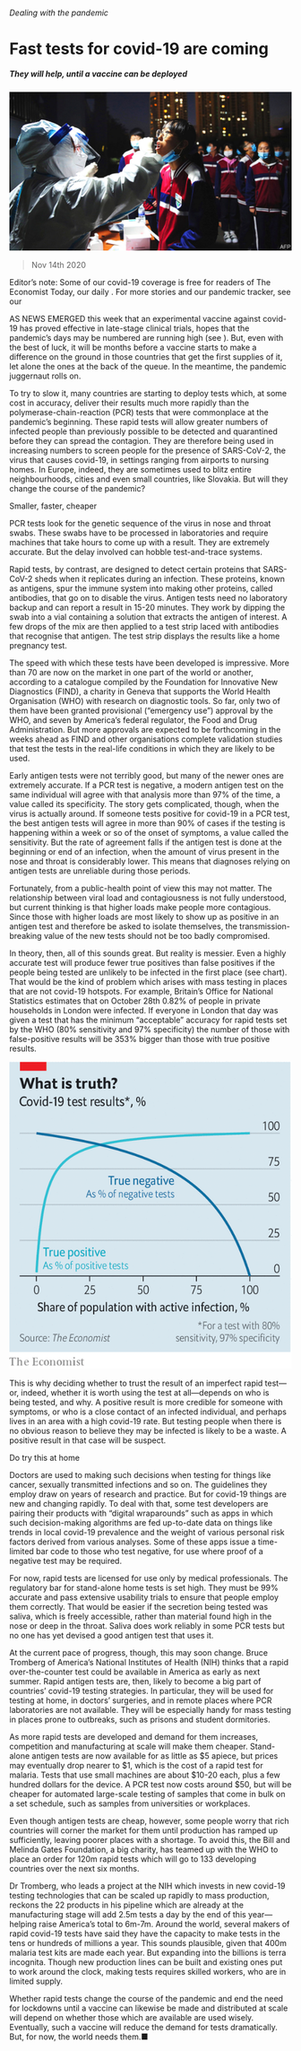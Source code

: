###### Dealing with the pandemic

# Fast tests for covid-19 are coming 

##### They will help, until a vaccine can be deployed 

![image](images/20201114_STP002_1.jpg) 

> Nov 14th 2020 

Editor’s note: Some of our covid-19 coverage is free for readers of The Economist Today, our daily . For more stories and our pandemic tracker, see our 

AS NEWS EMERGED this week that an experimental vaccine against covid-19 has proved effective in late-stage clinical trials, hopes that the pandemic’s days may be numbered are running high (see ). But, even with the best of luck, it will be months before a vaccine starts to make a difference on the ground in those countries that get the first supplies of it, let alone the ones at the back of the queue. In the meantime, the pandemic juggernaut rolls on.

To try to slow it, many countries are starting to deploy tests which, at some cost in accuracy, deliver their results much more rapidly than the polymerase-chain-reaction (PCR) tests that were commonplace at the pandemic’s beginning. These rapid tests will allow greater numbers of infected people than previously possible to be detected and quarantined before they can spread the contagion. They are therefore being used in increasing numbers to screen people for the presence of SARS-CoV-2, the virus that causes covid-19, in settings ranging from airports to nursing homes. In Europe, indeed, they are sometimes used to blitz entire neighbourhoods, cities and even small countries, like Slovakia. But will they change the course of the pandemic?


Smaller, faster, cheaper

PCR tests look for the genetic sequence of the virus in nose and throat swabs. These swabs have to be processed in laboratories and require machines that take hours to come up with a result. They are extremely accurate. But the delay involved can hobble test-and-trace systems.

Rapid tests, by contrast, are designed to detect certain proteins that SARS-CoV-2 sheds when it replicates during an infection. These proteins, known as antigens, spur the immune system into making other proteins, called antibodies, that go on to disable the virus. Antigen tests need no laboratory backup and can report a result in 15-20 minutes. They work by dipping the swab into a vial containing a solution that extracts the antigen of interest. A few drops of the mix are then applied to a test strip laced with antibodies that recognise that antigen. The test strip displays the results like a home pregnancy test.

The speed with which these tests have been developed is impressive. More than 70 are now on the market in one part of the world or another, according to a catalogue compiled by the Foundation for Innovative New Diagnostics (FIND), a charity in Geneva that supports the World Health Organisation (WHO) with research on diagnostic tools. So far, only two of them have been granted provisional (“emergency use”) approval by the WHO, and seven by America’s federal regulator, the Food and Drug Administration. But more approvals are expected to be forthcoming in the weeks ahead as FIND and other organisations complete validation studies that test the tests in the real-life conditions in which they are likely to be used.

Early antigen tests were not terribly good, but many of the newer ones are extremely accurate. If a PCR test is negative, a modern antigen test on the same individual will agree with that analysis more than 97% of the time, a value called its specificity. The story gets complicated, though, when the virus is actually around. If someone tests positive for covid-19 in a PCR test, the best antigen tests will agree in more than 90% of cases if the testing is happening within a week or so of the onset of symptoms, a value called the sensitivity. But the rate of agreement falls if the antigen test is done at the beginning or end of an infection, when the amount of virus present in the nose and throat is considerably lower. This means that diagnoses relying on antigen tests are unreliable during those periods.

Fortunately, from a public-health point of view this may not matter. The relationship between viral load and contagiousness is not fully understood, but current thinking is that higher loads make people more contagious. Since those with higher loads are most likely to show up as positive in an antigen test and therefore be asked to isolate themselves, the transmission-breaking value of the new tests should not be too badly compromised.

In theory, then, all of this sounds great. But reality is messier. Even a highly accurate test will produce fewer true positives than false positives if the people being tested are unlikely to be infected in the first place (see chart). That would be the kind of problem which arises with mass testing in places that are not covid-19 hotspots. For example, Britain’s Office for National Statistics estimates that on October 28th 0.82% of people in private households in London were infected. If everyone in London that day was given a test that has the minimum “acceptable” accuracy for rapid tests set by the WHO (80% sensitivity and 97% specificity) the number of those with false-positive results will be 353% bigger than those with true positive results.

![image](images/20201114_STC926_0.png) 


This is why deciding whether to trust the result of an imperfect rapid test—or, indeed, whether it is worth using the test at all—depends on who is being tested, and why. A positive result is more credible for someone with symptoms, or who is a close contact of an infected individual, and perhaps lives in an area with a high covid-19 rate. But testing people when there is no obvious reason to believe they may be infected is likely to be a waste. A positive result in that case will be suspect.

Do try this at home

Doctors are used to making such decisions when testing for things like cancer, sexually transmitted infections and so on. The guidelines they employ draw on years of research and practice. But for covid-19 things are new and changing rapidly. To deal with that, some test developers are pairing their products with “digital wraparounds” such as apps in which such decision-making algorithms are fed up-to-date data on things like trends in local covid-19 prevalence and the weight of various personal risk factors derived from various analyses. Some of these apps issue a time-limited bar code to those who test negative, for use where proof of a negative test may be required.

For now, rapid tests are licensed for use only by medical professionals. The regulatory bar for stand-alone home tests is set high. They must be 99% accurate and pass extensive usability trials to ensure that people employ them correctly. That would be easier if the secretion being tested was saliva, which is freely accessible, rather than material found high in the nose or deep in the throat. Saliva does work reliably in some PCR tests but no one has yet devised a good antigen test that uses it.

At the current pace of progress, though, this may soon change. Bruce Tromberg of America’s National Institutes of Health (NIH) thinks that a rapid over-the-counter test could be available in America as early as next summer. Rapid antigen tests are, then, likely to become a big part of countries’ covid-19 testing strategies. In particular, they will be used for testing at home, in doctors’ surgeries, and in remote places where PCR laboratories are not available. They will be especially handy for mass testing in places prone to outbreaks, such as prisons and student dormitories.

As more rapid tests are developed and demand for them increases, competition and manufacturing at scale will make them cheaper. Stand-alone antigen tests are now available for as little as $5 apiece, but prices may eventually drop nearer to $1, which is the cost of a rapid test for malaria. Tests that use small machines are about $10-20 each, plus a few hundred dollars for the device. A PCR test now costs around $50, but will be cheaper for automated large-scale testing of samples that come in bulk on a set schedule, such as samples from universities or workplaces.

Even though antigen tests are cheap, however, some people worry that rich countries will corner the market for them until production has ramped up sufficiently, leaving poorer places with a shortage. To avoid this, the Bill and Melinda Gates Foundation, a big charity, has teamed up with the WHO to place an order for 120m rapid tests which will go to 133 developing countries over the next six months.

Dr Tromberg, who leads a project at the NIH which invests in new covid-19 testing technologies that can be scaled up rapidly to mass production, reckons the 22 products in his pipeline which are already at the manufacturing stage will add 2.5m tests a day by the end of this year—helping raise America’s total to 6m-7m. Around the world, several makers of rapid covid-19 tests have said they have the capacity to make tests in the tens or hundreds of millions a year. This sounds plausible, given that 400m malaria test kits are made each year. But expanding into the billions is terra incognita. Though new production lines can be built and existing ones put to work around the clock, making tests requires skilled workers, who are in limited supply.

Whether rapid tests change the course of the pandemic and end the need for lockdowns until a vaccine can likewise be made and distributed at scale will depend on whether those which are available are used wisely. Eventually, such a vaccine will reduce the demand for tests dramatically. But, for now, the world needs them.■

